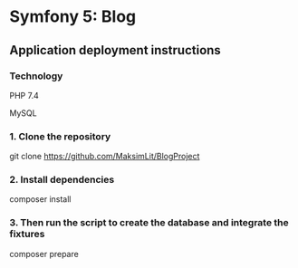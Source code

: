 Symfony 5: Blog
=====================
Application deployment instructions
-----------------------------------
### Technology
PHP 7.4

MySQL
### 1. Clone the repository
git clone https://github.com/MaksimLit/BlogProject
### 2. Install dependencies
composer install
### 3. Then run the script to create the database and integrate the fixtures
composer prepare